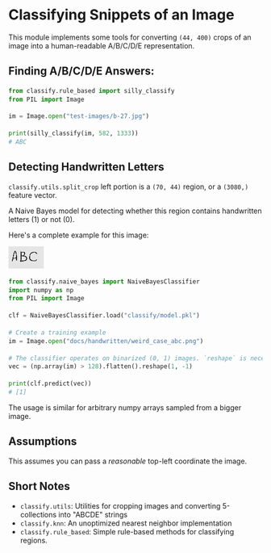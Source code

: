 # Classifying Snippets of an Image

This module implements some tools for converting `(44, 400)` crops of an image
into a human-readable A/B/C/D/E representation.

## Finding A/B/C/D/E Answers:

```python
from classify.rule_based import silly_classify
from PIL import Image

im = Image.open("test-images/b-27.jpg")

print(silly_classify(im, 582, 1333))
# ABC
```

## Detecting Handwritten Letters

`classify.utils.split_crop` left portion is a `(70, 44)` region,
or a `(3080,)` feature vector.

A Naive Bayes model for detecting whether this region contains handwritten
letters (1) or not (0).

Here's a complete example for this image:

![Handwritten ABC example](../docs/handwritten/weird_case_abc.png)

```python
from classify.naive_bayes import NaiveBayesClassifier
import numpy as np
from PIL import Image

clf = NaiveBayesClassifier.load("classify/model.pkl")

# Create a training example
im = Image.open("docs/handwritten/weird_case_abc.png")

# The classifier operates on binarized (0, 1) images. `reshape` is necessary since we only have one example
vec = (np.array(im) > 128).flatten().reshape(1, -1)

print(clf.predict(vec))
# [1]
```

The usage is similar for arbitrary numpy arrays sampled from a bigger image.

## Assumptions

This assumes you can pass a *reasonable* top-left coordinate the image.

## Short Notes

- `classify.utils`: Utilities for cropping images and converting 5-collections into "ABCDE" strings
- `classify.knn`: An unoptimized nearest neighbor implementation
- `classify.rule_based`: Simple rule-based methods for classifying regions.

